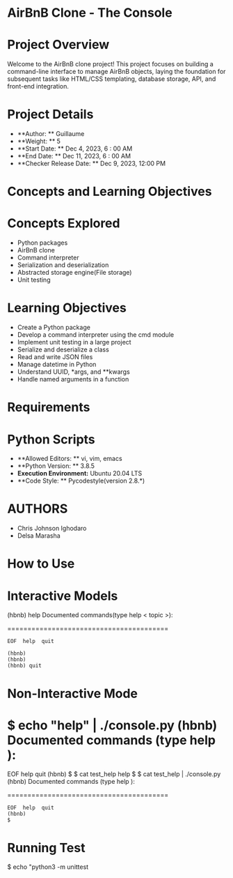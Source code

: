 # AirBnB Clone - The Console

# Project Overview

Welcome to the AirBnB clone project! This
project focuses on building a command-line
interface to manage AirBnB objects, laying
the foundation for subsequent tasks like
HTML/CSS templating, database storage, API,
and front-end integration.

# Project Details

- **Author: ** Guillaume
- **Weight: ** 5
- **Start Date: ** Dec 4, 2023, 6 : 00 AM
- **End Date: ** Dec 11, 2023, 6 : 00 AM
- **Checker Release Date: ** Dec 9, 2023, 12:00 PM

# Concepts and Learning Objectives

# Concepts Explored

- Python packages
- AirBnB clone
- Command interpreter
- Serialization and deserialization
- Abstracted storage engine(File storage)
- Unit testing

# Learning Objectives


- Create a Python package
- Develop a command interpreter using the cmd module
- Implement unit testing in a large project
- Serialize and deserialize a class
- Read and write JSON files
- Manage datetime in Python
- Understand UUID, *args, and **kwargs
- Handle named arguments in a function

# Requirements

# Python Scripts

- **Allowed Editors: ** vi, vim, emacs
- **Python Version: ** 3.8.5
- **Execution Environment:** Ubuntu 20.04 LTS
- **Code Style: ** Pycodestyle(version 2.8.*)

# AUTHORS

- Chris Johnson Ighodaro
- Delsa Marasha

# How to Use

# Interactive Models

(hbnb) help
Documented commands(type help < topic >):

========================================

	EOF  help  quit

	(hbnb)
	(hbnb)
	(hbnb) quit

# Non-Interactive Mode

$ echo "help" | ./console.py
(hbnb)
Documented commands (type help <topic>):
========================================
EOF  help  quit
(hbnb)
$
$ cat test_help
help
$
$ cat test_help | ./console.py
(hbnb)
Documented commands (type help <topic>):

========================================

	EOF  help  quit
	(hbnb)
	$

# Running Test

$ echo "python3 -m unittest
